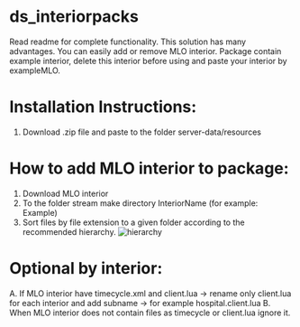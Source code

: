 # ds_interiorpacks

Read readme for complete functionality. This solution has many advantages. You can easily add or remove MLO interior. Package contain example interior, delete this interior before using and paste your interior by exampleMLO.

# Installation Instructions:
1. Download .zip file and paste to the folder server-data/resources

# How to add MLO interior to package:
1. Download MLO interior
2. To the folder stream make directory InteriorName (for example: Example)
3. Sort files by file extension to a given folder according to the recommended hierarchy.
![hierarchy](https://user-images.githubusercontent.com/40635601/81935887-9ce2fd00-95f1-11ea-85ff-690f46b32fd3.png)

# Optional by interior:
A. If MLO interior have timecycle.xml and client.lua -> rename only client.lua for each interior and add subname -> for example hospital.client.lua
B. When MLO interior does not contain files as timecycle or client.lua ignore it.


